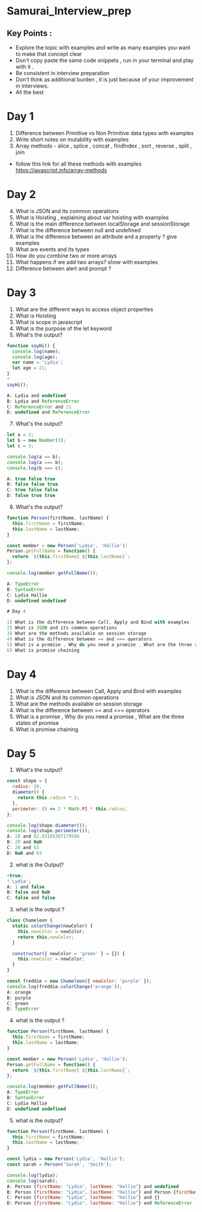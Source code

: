 # Samurai_Interview_prep

## Key Points :
- Explore the topic with examples and write as many examples  you want to make that concept clear
- Don't copy paste the same code snippets , run in your terminal and play with it .
- Be consistent in interview preparation
- Don't think as additional burden , it is just because of your improvement in interviews.
- All the best
# Day 1
1) Difference between Primitive vs Non Primitive data types with examples
2) Write short notes on mutability with examples
3) Array methods - slice , splice , concat , findIndex , sort , reverse , split , join   
 - follow this link for all these methods with examples
 https://javascript.info/array-methods


# Day 2

4) What is JSON and its common operations 
5) What is Hoisting , explaining about var hoisting with examples
6) What is the main difference between localStorage and sessionStorage
7) What is the difference between null and undefined
8) What is the difference between an attribute and a property ? give examples
9) What are events and its types
10) How do you combine two or more arrays
11) What happens if we add two arrays? show with examples
12) Difference between alert and prompt ? 


# Day 3
1) What are the different ways to access object properties
2) What is Hoisting
3) What is scope in javascript
4) What is the purpose of the let keyword
5)  What's the output?
```javascript
function sayHi() {
  console.log(name);
  console.log(age);
  var name = 'Lydia';
  let age = 21;
}
*
sayHi();

A: Lydia and undefined
B: Lydia and ReferenceError
C: ReferenceError and 21
D: undefined and ReferenceError
```
7) What's the output?
```javascript
let a = 3;
let b = new Number(3);
let c = 3;

console.log(a == b);
console.log(a === b);
console.log(b === c);

A: true false true
B: false false true
C: true false false
D: false true true
```
8) What's the output?
```javascript
function Person(firstName, lastName) {
  this.firstName = firstName;
  this.lastName = lastName;
}

const member = new Person('Lydia', 'Hallie');
Person.getFullName = function() {
  return `${this.firstName} ${this.lastName}`;
};

console.log(member.getFullName());

A: TypeError
B: SyntaxError
C: Lydia Hallie
D: undefined undefined

# Day 4

1) What is the difference between Call, Apply and Bind with examples
2) What is JSON and its common operations 
3) What are the methods available on session storage
4) What is the difference between == and === operators
5) What is a promise , Why do you need a promise , What are the three states of promise
6) What is promise chaining
```
# Day 4

1) What is the difference between Call, Apply and Bind with examples
2) What is JSON and its common operations 
3) What are the methods available on session storage
4) What is the difference between == and === operators
5) What is a promise , Why do you need a promise , What are the three states of promise
6) What is promise chaining

# Day 5
1) What's the output?
```javascript
const shape = {
  radius: 10,
  diameter() {
    return this.radius * 2;
  },
  perimeter: () => 2 * Math.PI * this.radius,
};

console.log(shape.diameter());
console.log(shape.perimeter());
A: 20 and 62.83185307179586
B: 20 and NaN
C: 20 and 63
D: NaN and 63
```
2) what is the Output?
```javascript
+true;
!'Lydia';
A: 1 and false
B: false and NaN
C: false and false
```
3) what is the output ?
```javascript
class Chameleon {
  static colorChange(newColor) {
    this.newColor = newColor;
    return this.newColor;
  }

  constructor({ newColor = 'green' } = {}) {
    this.newColor = newColor;
  }
}

const freddie = new Chameleon({ newColor: 'purple' });
console.log(freddie.colorChange('orange'));
A: orange
B: purple
C: green
D: TypeError
```
4) what is the output ?
```javascript
function Person(firstName, lastName) {
  this.firstName = firstName;
  this.lastName = lastName;
}

const member = new Person('Lydia', 'Hallie');
Person.getFullName = function() {
  return `${this.firstName} ${this.lastName}`;
};

console.log(member.getFullName());
A: TypeError
B: SyntaxError
C: Lydia Hallie
D: undefined undefined
```
5) what is the output?
```javascript
function Person(firstName, lastName) {
  this.firstName = firstName;
  this.lastName = lastName;
}

const lydia = new Person('Lydia', 'Hallie');
const sarah = Person('Sarah', 'Smith');

console.log(lydia);
console.log(sarah);
A: Person {firstName: "Lydia", lastName: "Hallie"} and undefined
B: Person {firstName: "Lydia", lastName: "Hallie"} and Person {firstName: "Sarah", lastName: "Smith"}
C: Person {firstName: "Lydia", lastName: "Hallie"} and {}
D: Person {firstName: "Lydia", lastName: "Hallie"} and ReferenceError


